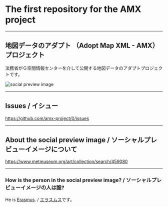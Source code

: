 # The first repository for the AMX project

---

## 地図データのアダプト （Adopt Map XML - AMX） プロジェクト
法務省がＧ空間情報センターを介して公開する地図データのアダプトプロジェクトです。

![social preview image](https://repository-images.githubusercontent.com/591343419/c8f5fe55-f6bb-4393-95cf-4bcbb16ce0d4)

---

## Issues / イシュー
https://github.com/amx-project/0/issues

---

## About the social preview image / ソーシャルプレビューイメージについて
https://www.metmuseum.org/art/collection/search/459080

---

### How is the person in the social preview image? / ソーシャルプレビューイメージの人は誰?
He is [Erasmus](https://en.wikipedia.org/wiki/Erasmus). / [エラスムス](https://ja.wikipedia.org/wiki/%E3%83%87%E3%82%B8%E3%83%87%E3%83%AA%E3%82%A6%E3%82%B9%E3%83%BB%E3%82%A8%E3%83%A9%E3%82%B9%E3%83%A0%E3%82%B9)です。
